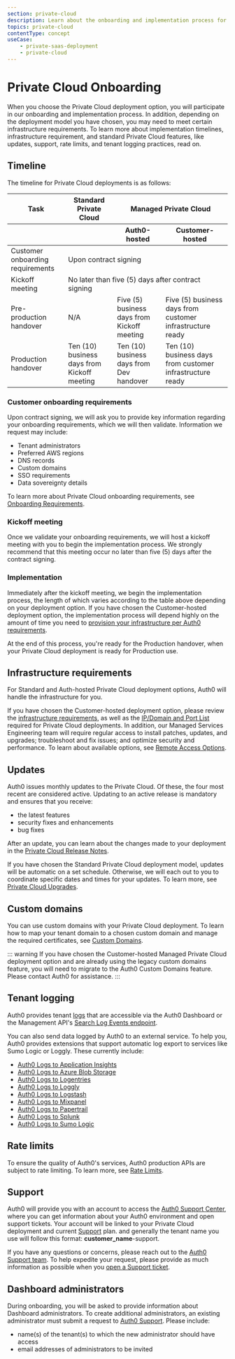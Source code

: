 ```yaml
---
section: private-cloud
description: Learn about the onboarding and implementation process for Private Cloud deployment options.
topics: private-cloud
contentType: concept
useCase: 
    - private-saas-deployment
    - private-cloud
---
```

# Private Cloud Onboarding

When you choose the Private Cloud deployment option, you will participate in our onboarding and implementation process. In addition, depending on the deployment model you have chosen, you may need to meet certain infrastructure requirements. To learn more about implementation timelines, infrastructure requirement, and standard Private Cloud features, like updates, support, rate limits, and tenant logging practices, read on. 

## Timeline

The timeline for Private Cloud deployments is as follows:

<table class="table">
  <thead>
    <tr>
      <th><strong>Task</strong></td>
      <th><strong>Standard Private Cloud</strong></td>
      <th colspan=2><strong>Managed Private Cloud</strong></td>
    </tr>
    <tr>
      <th>&nbsp;</td>
      <th>&nbsp;</td>
      <th><strong>Auth0-hosted</strong></td>
      <th><strong>Customer-hosted</strong></td>
    </tr>
  </thead>
  <tbody>
    <tr>
      <td>Customer onboarding requirements</td>
      <td colspan=3>Upon contract signing</td>
    </tr>
    <tr>
      <td>Kickoff meeting</td>
      <td colspan=3>No later than five (5) days after contract signing</td>
    </tr>
    <tr>
      <td>Pre-production handover</td>
      <td>N/A</td>
      <td>Five (5) business days from Kickoff meeting</td>
      <td>Five (5) business days from customer infrastructure ready</td>
    </tr>
    <tr>
      <td>Production handover</td>
      <td>Ten (10) business days from Kickoff meeting</td>
      <td>Ten (10) business days from Dev handover</td>
      <td>Ten (10) business days from customer infrastructure ready</td>
    </tr>
  </tbody>
</table>

### Customer onboarding requirements

Upon contract signing, we will ask you to provide key information regarding your onboarding requirements, which we will then validate.
Information we request may include:

* Tenant administrators
* Preferred AWS regions
* DNS records
* Custom domains
* SSO requirements
* Data sovereignty details

To learn more about Private Cloud onboarding requirements, see [Onboarding Requirements](/private-cloud/onboarding-requirements).

### Kickoff meeting

Once we validate your onboarding requirements, we will host a kickoff meeting with you to begin the implementation process. We strongly recommend that this meeting occur no later than five (5) days after the contract signing.

### Implementation

Immediately after the kickoff meeting, we begin the implementation process, the length of which varies according to the table above depending on your deployment option. If you have chosen the Customer-hosted deployment option, the implementation process will depend highly on the amount of time you need to [provision your infrastructure per Auth0 requirements](/private-cloud/onboarding/managed-private-cloud/infrastructure).

At the end of this process, you're ready for the Production handover, when your Private Cloud deployment is ready for Production use.

## Infrastructure requirements

For Standard and Auth-hosted Private Cloud deployment options, Auth0 will handle the infrastructure for you.

If you have chosen the Customer-hosted deployment option, please review the [infrastructure requirements](/private-cloud/onboarding/managed-private-cloud/infrastructure), as well as the [IP/Domain and Port List](/private-cloud/onboarding/managed-private-cloud/ip-domain-port-list) required for Private Cloud deployments. In addition, our Managed Services Engineering team will require regular access to install patches, updates, and upgrades; troubleshoot and fix issues; and optimize security and performance. To learn about available options, see [Remote Access Options](/private-cloud/onboarding/managed-private-cloud/remote-access-options).

## Updates

Auth0 issues monthly updates to the Private Cloud. Of these, the four most recent are considered active. Updating to an active release is mandatory and ensures that you receive:

* the latest features
* security fixes and enhancements
* bug fixes

After an update, you can learn about the changes made to your deployment in the [Private Cloud Release Notes](https://auth0.com/releases/).

If you have chosen the Standard Private Cloud deployment model, updates will be automatic on a set schedule. Otherwise, we will each out to you to coordinate specific dates and times for your updates. To learn more, see [Private Cloud Upgrades](/private-cloud/operations-upgrades). 

## Custom domains

You can use custom domains with your Private Cloud deployment. To learn how to map your tenant domain to a chosen custom domain and manage the required certificates, see [Custom Domains](/custom-domains).

::: warning
If you have chosen the Customer-hosted Managed Private Cloud deployment option and are already using the legacy custom domains feature, you will need to migrate to the Auth0 Custom Domains feature. Please contact Auth0 for assistance.
:::

## Tenant logging

Auth0 provides tenant [logs](/logs) that are accessible via the Auth0 Dashboard or the Management API's [Search Log Events endpoint](/api/v2#!/Logs/get_logs).

You can also send data logged by Auth0 to an external service. To help you, Auth0 provides extensions that support automatic log export to services like Sumo Logic or Loggly. These currently include:

* [Auth0 Logs to Application Insights](/extensions/application-insight)
* [Auth0 Logs to Azure Blob Storage](/extensions/azure-blob-storage)
* [Auth0 Logs to Logentries](/extensions/logentries)
* [Auth0 Logs to Loggly](/extensions/loggly)
* [Auth0 Logs to Logstash](/extensions/logstash)
* [Auth0 Logs to Mixpanel](/extensions/mixpanel)
* [Auth0 Logs to Papertrail](/extensions/papertrail)
* [Auth0 Logs to Splunk](/extensions/splunk)
* [Auth0 Logs to Sumo Logic](/extensions/sumologic)

## Rate limits

To ensure the quality of Auth0's services, Auth0 production APIs are subject to rate limiting. To learn more, see [Rate Limits](/policies/rate-limits).

## Support

Auth0 will provide you with an account to access the [Auth0 Support Center](${env.DOMAIN_URL_SUPPORT}), where you can get information about your Auth0 environment and open support tickets. Your account will be linked to your Private Cloud deployment and current [Support](/support) plan. and generally the tenant name you use will follow this format: **customer_name**-support.

If you have any questions or concerns, please reach out to the [Auth0 Support team](${env.DOMAIN_URL_SUPPORT}). To help expedite your request, please provide as much information as possible when you [open a Support ticket](/support/tickets).

## Dashboard administrators

During onboarding, you will be asked to provide information about Dashboard administrators. To create additional administrators, an existing administrator must submit a request to [Auth0 Support](${env.DOMAIN_URL_SUPPORT}). Please include:

* name(s) of the tenant(s) to which the new administrator should have access
* email addresses of administrators to be invited